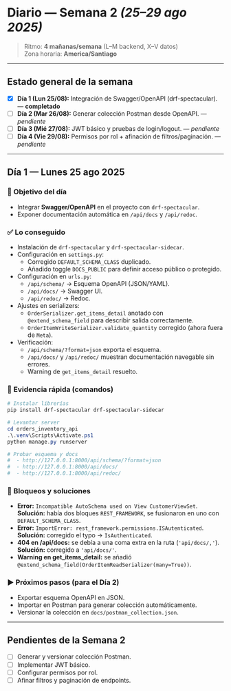 # Diario — Semana 2 _(25–29 ago 2025)_

> Ritmo: **4 mañanas/semana** (L–M backend, X–V datos)  
> Zona horaria: **America/Santiago**

---

## Estado general de la semana

- [x] **Día 1 (Lun 25/08):** Integración de Swagger/OpenAPI (drf-spectacular). — **completado**
- [ ] **Día 2 (Mar 26/08):** Generar colección Postman desde OpenAPI. — _pendiente_
- [ ] **Día 3 (Mié 27/08):** JWT básico y pruebas de login/logout. — _pendiente_
- [ ] **Día 4 (Vie 29/08):** Permisos por rol + afinación de filtros/paginación. — _pendiente_

---

## Día 1 — Lunes 25 ago 2025

### 🎯 Objetivo del día
- Integrar **Swagger/OpenAPI** en el proyecto con `drf-spectacular`.
- Exponer documentación automática en `/api/docs` y `/api/redoc`.

### ✅ Lo conseguido
- Instalación de `drf-spectacular` y `drf-spectacular-sidecar`.
- Configuración en `settings.py`:
  - Corregido `DEFAULT_SCHEMA_CLASS` duplicado.
  - Añadido toggle `DOCS_PUBLIC` para definir acceso público o protegido.
- Configuración en `urls.py`:
  - `/api/schema/` → Esquema OpenAPI (JSON/YAML).
  - `/api/docs/` → Swagger UI.
  - `/api/redoc/` → Redoc.
- Ajustes en serializers:
  - `OrderSerializer.get_items_detail` anotado con `@extend_schema_field` para describir salida correctamente.
  - `OrderItemWriteSerializer.validate_quantity` corregido (ahora fuera de `Meta`).
- Verificación:
  - `/api/schema/?format=json` exporta el esquema.
  - `/api/docs/` y `/api/redoc/` muestran documentación navegable sin errores.
  - Warning de `get_items_detail` resuelto.

### 🧪 Evidencia rápida (comandos)
```powershell
# Instalar librerías
pip install drf-spectacular drf-spectacular-sidecar

# Levantar server
cd orders_inventory_api
.\.venv\Scripts\Activate.ps1
python manage.py runserver

# Probar esquema y docs
#  - http://127.0.0.1:8000/api/schema/?format=json
#  - http://127.0.0.1:8000/api/docs/
#  - http://127.0.0.1:8000/api/redoc/
```

### 🧱 Bloqueos y soluciones
- **Error:** `Incompatible AutoSchema used on View CustomerViewSet`.  
  **Solución:** había dos bloques `REST_FRAMEWORK`, se fusionaron en uno con `DEFAULT_SCHEMA_CLASS`.
- **Error:** `ImportError: rest_framework.permissions.ISAutenticated`.  
  **Solución:** corregido el typo → `IsAuthenticated`.
- **404 en /api/docs:** se debía a una coma extra en la ruta (`'api/docs/,'`).  
  **Solución:** corregido a `'api/docs/'`.
- **Warning en get_items_detail:** se añadió `@extend_schema_field(OrderItemReadSerializer(many=True))`.

### ▶️ Próximos pasos (para el Día 2)
- Exportar esquema OpenAPI en JSON.
- Importar en Postman para generar colección automáticamente.
- Versionar la colección en `docs/postman_collection.json`.

---

## Pendientes de la Semana 2
- [ ] Generar y versionar colección Postman.
- [ ] Implementar JWT básico.
- [ ] Configurar permisos por rol.
- [ ] Afinar filtros y paginación de endpoints.
